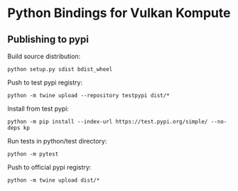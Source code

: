 # Python Bindings for Vulkan Kompute

## Publishing to pypi

Build source distribution:

```
python setup.py sdist bdist_wheel
```

Push to test pypi registry:

```
python -m twine upload --repository testpypi dist/*
```

Install from test pypi:

```
python -m pip install --index-url https://test.pypi.org/simple/ --no-deps kp
```

Run tests in python/test directory:

```
python -m pytest
```

Push to official pypi registry:

```
python -m twine upload dist/*
```

